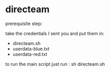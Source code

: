 # directeam

prerequisite step:

take the credentials I sent you and put them in:
- directeam.sh
- userdata-blue.txt
- userdata-red.txt

to run the main script just run : sh directeam.sh
